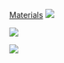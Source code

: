 <u>Materials</u>
![](Pasted%20image%2020251006152909.png)

![](Pasted%20image%2020251008104443.png)

![](Pasted%20image%2020251008111107.png)
